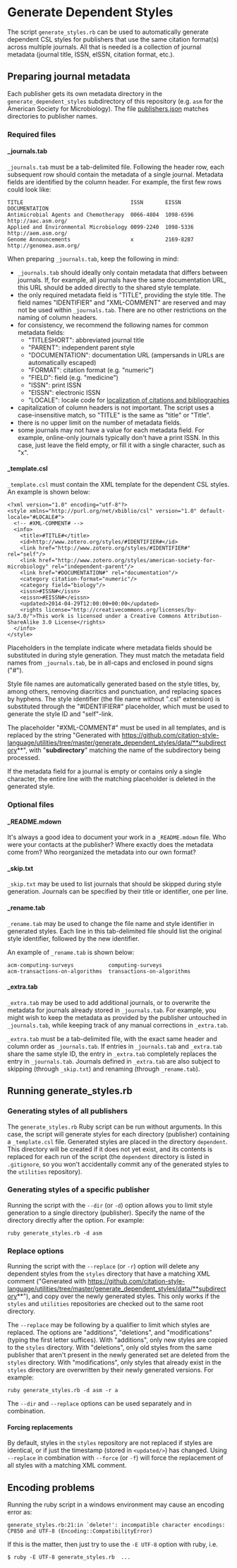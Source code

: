 # Generate Dependent Styles
The script `generate_styles.rb` can be used to automatically generate dependent CSL styles for publishers that use the same citation format(s) across multiple journals. All that is needed is a collection of journal metadata (journal title, ISSN, eISSN, citation format, etc.).

## Preparing journal metadata
Each publisher gets its own metadata directory in the `generate_dependent_styles` subdirectory of this repository (e.g. `asm` for the American Society for Microbiology). The file [publishers.json](https://github.com/citation-style-language/utilities/blob/master/generate_dependent_styles/publishers.json) matches directories to publisher names.

### Required files

#### \_journals.tab
`_journals.tab` must be a tab-delimited file. Following the header row, each subsequent row should contain the metadata of a single journal. Metadata fields are identified by the column header. For example, the first few rows could look like:

    TITLE                                  ISSN       EISSN      DOCUMENTATION
    Antimicrobial Agents and Chemotherapy  0066-4804  1098-6596  http://aac.asm.org/
    Applied and Environmental Microbiology 0099-2240  1098-5336  http://aem.asm.org/
    Genome Announcements                   x          2169-8287  http://genomea.asm.org/

When preparing `_journals.tab`, keep the following in mind:

- `_journals.tab` should ideally only contain metadata that differs between journals. If, for example, all journals have the same documentation URL, this URL should be added directly to the shared style template.
- the only required metadata field is "TITLE", providing the style title. The field names "IDENTIFIER" and "XML-COMMENT" are reserved and may not be used within `_journals.tab`. There are no other restrictions on the naming of column headers.
- for consistency, we recommend the following names for common metadata fields:
  - "TITLESHORT": abbreviated journal title
  - "PARENT": independent parent style
  - "DOCUMENTATION": documentation URL (ampersands in URLs are automatically escaped)
  - "FORMAT": citation format (e.g. "numeric")
  - "FIELD": field (e.g. "medicine")
  - "ISSN": print ISSN
  - "EISSN": electronic ISSN
  - "LOCALE": locale code for [localization of citations and bibliographies](https://github.com/citation-style-language/locales/wiki)
- capitalization of column headers is not important. The script uses a case-insensitive match, so "TITLE" is the same as "title" or "Title".
- there is no upper limit on the number of metadata fields.
- some journals may not have a value for each metadata field. For example, online-only journals typically don't have a print ISSN. In this case, just leave the field empty, or fill it with a single character, such as "x". 

#### \_template.csl

`_template.csl` must contain the XML template for the dependent CSL styles. An example is shown below:

    <?xml version="1.0" encoding="utf-8"?>
    <style xmlns="http://purl.org/net/xbiblio/csl" version="1.0" default-locale="#LOCALE#">
      <!-- #XML-COMMENT# -->
      <info>
        <title>#TITLE#</title>
        <id>http://www.zotero.org/styles/#IDENTIFIER#</id>
        <link href="http://www.zotero.org/styles/#IDENTIFIER#" rel="self"/>
        <link href="http://www.zotero.org/styles/american-society-for-microbiology" rel="independent-parent"/>
        <link href="#DOCUMENTATION#" rel="documentation"/>
        <category citation-format="numeric"/>
        <category field="biology"/>
        <issn>#ISSN#</issn>
        <eissn>#EISSN#</eissn>
        <updated>2014-04-29T12:00:00+00:00</updated>
        <rights license="http://creativecommons.org/licenses/by-sa/3.0/">This work is licensed under a Creative Commons Attribution-ShareAlike 3.0 License</rights>
      </info>
    </style>

Placeholders in the template indicate where metadata fields should be substituted in during style generation. They must match the metadata field names from `_journals.tab`, be in all-caps and enclosed in pound signs ("#").

Style file names are automatically generated based on the style titles, by, among others, removing diacritics and punctuation, and replacing spaces by hyphens. The style identifier (the file name without ".csl" extension) is substituted through the "#IDENTIFIER#" placeholder, which must be used to generate the style ID and "self"-link.

The placeholder "#XML-COMMENT#" must be used in all templates, and is replaced by the string "Generated with https://github.com/citation-style-language/utilities/tree/master/generate_dependent_styles/data/**subdirectory**", with "**subdirectory**" matching the name of the subdirectory being processed.

If the metadata field for a journal is empty or contains only a single character, the entire line with the matching placeholder is deleted in the generated style.

### Optional files

#### \_README.mdown

It's always a good idea to document your work in a `_README.mdown` file. Who were your contacts at the publisher? Where exactly does the metadata come from? Who reorganized the metadata into our own format?

#### \_skip.txt

`_skip.txt` may be used to list journals that should be skipped during style generation. Journals can be specified by their title or identifier, one per line.

#### \_rename.tab

`_rename.tab` may be used to change the file name and style identifier in generated styles. Each line in this tab-delimited file should list the original style identifier, followed by the new identifier.

An example of `_rename.tab` is shown below:

    acm-computing-surveys           computing-surveys
    acm-transactions-on-algorithms  transactions-on-algorithms

#### \_extra.tab

`_extra.tab` may be used to add additional journals, or to overwrite the metadata for journals already stored in `_journals.tab`. For example, you might wish to keep the metadata as provided by the publisher untouched in `_journals.tab`, while keeping track of any manual corrections in `_extra.tab`.

`_extra.tab` must be a tab-delimited file, with the exact same header and column order as `_journals.tab`. If entries in `_journals.tab` and `_extra.tab` share the same style ID, the entry in `_extra.tab` completely replaces the entry in `_journals.tab`. Journals defined in `_extra.tab` are also subject to skipping (through `_skip.txt`) and renaming (through `_rename.tab`).

## Running generate_styles.rb

### Generating styles of all publishers

The `generate_styles.rb` Ruby script can be run without arguments. In this case, the script will generate styles for each directory (publisher) containing a `_template.csl` file. Generated styles are placed in the directory `dependent`. This directory will be created if it does not yet exist, and its contents is replaced for each run of the script (the `dependent` directory is listed in `.gitignore`, so you won't accidentally commit any of the generated styles to the `utilities` repository). 

### Generating styles of a specific publisher

Running the script with the `--dir` (or `-d`) option allows you to limit style generation to a single directory (publisher). Specify the name of the directory directly after the option. For example:

```
ruby generate_styles.rb -d asm
```

### Replace options

Running the script with the `--replace` (or `-r`) option will delete any dependent styles from the `styles` directory that have a matching XML comment ("Generated with https://github.com/citation-style-language/utilities/tree/master/generate_dependent_styles/data/**subdirectory**"), and copy over the newly generated styles. This only works if the `styles` and `utilities` repositories are checked out to the same root directory.

The `--replace` may be following by a qualifier to limit which styles are replaced. The options are "additions", "deletions", and "modifications" (typing the first letter suffices). With "additions", only new styles are copied to the `styles` directory. With "deletions", only old styles from the same publisher that aren't present in the newly generated set are deleted from the `styles` directory. With "modifications", only styles that already exist in the `styles` directory are overwritten by their newly generated versions. For example:

```
ruby generate_styles.rb -d asm -r a
```

The `--dir` and `--replace` options can be used separately and in combination. 

#### Forcing replacements

By default, styles in the `styles` repository are not replaced if styles are identical, or if just the timestamp (stored in `<updated/>`) has changed. Using `--replace` in combination with `--force` (or `-f`) will force the replacement of all styles with a matching XML comment.

## Encoding problems

Running the ruby script in a windows environment may cause an encoding error as:

```
generate_styles.rb:21:in `delete!': incompatible character encodings: CP850 and UTF-8 (Encoding::CompatibilityError)
```

If this is the matter, then just try to use the `-E UTF-8` option with ruby, i.e.

```
$ ruby -E UTF-8 generate_styles.rb  ...
```
